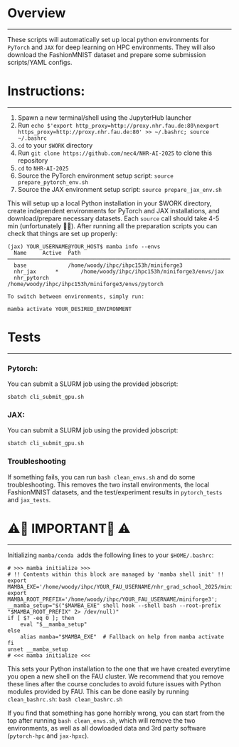 # Overview
----------
These scripts will automatically set up local python environments for `PyTorch` and `JAX` for deep learning on HPC environments.
They will also download the FashionMNIST dataset and prepare some submission scripts/YAML configs.

# Instructions:
--------------
1. Spawn a new terminal/shell using the JupyterHub launcher
2. Run `echo $'export http_proxy=http://proxy.nhr.fau.de:80\nexport https_proxy=http://proxy.nhr.fau.de:80' >> ~/.bashrc; source ~/.bashrc`
3. `cd` to your `$WORK` directory
4. Run `git clone https://github.com/nec4/NHR-AI-2025` to clone this repository
5. `cd` to `NHR-AI-2025`
6. Source the PyTorch environment setup script: `source prepare_pytorch_env.sh`
7. Source the JAX environment setup script: `source prepare_jax_env.sh`

This will setup up a local Python installation in your $WORK directory, create independent environments for PyTorch and JAX installations, and download/prepare necessary datasets. Each `source` call should take 4-5 min (unfortunately 🤷‍♂️). After running all the preparation scripts you can check that things are set up properly:

```
(jax) YOUR_USERNAME@YOUR_HOST$ mamba info --envs
  Name     Active  Path
──────────────────────────────────────────────────────────────────────
  base             /home/woody/ihpc/ihpc153h/miniforge3
  nhr_jax      *       /home/woody/ihpc/ihpc153h/miniforge3/envs/jax
  nhr_pytorch          /home/woody/ihpc/ihpc153h/miniforge3/envs/pytorch

To switch between environments, simply run:

mamba activate YOUR_DESIRED_ENVIRONMENT
```

# Tests
--------------
### Pytorch:
You can submit a SLURM job using the provided jobscript:
```
sbatch cli_submit_gpu.sh
```

### JAX:
You can submit a SLURM job using the provided jobscript:
```
sbatch cli_submit_gpu.sh
```

### Troubleshooting
If something fails, you can run `bash clean_envs.sh` and do some troubleshooting. This removes the two install environments, the local FashionMNIST datasets, and the test/experiment results in `pytorch_tests` and `jax_tests`. 

# ⚠️🚨 IMPORTANT🚨 ⚠️
------------------

Initializing `mamba/conda`  adds the following lines to your `$HOME/.bashrc`:

```
# >>> mamba initialize >>>
# !! Contents within this block are managed by 'mamba shell init' !!
export MAMBA_EXE='/home/woody/ihpc/YOUR_FAU_USERNAME/nhr_grad_school_2025/miniforge3/bin/mamba';
export MAMBA_ROOT_PREFIX='/home/woody/ihpc/YOUR_FAU_USERNAME/miniforge3';
__mamba_setup="$("$MAMBA_EXE" shell hook --shell bash --root-prefix "$MAMBA_ROOT_PREFIX" 2> /dev/null)"
if [ $? -eq 0 ]; then
    eval "$__mamba_setup"
else
    alias mamba="$MAMBA_EXE"  # Fallback on help from mamba activate
fi
unset __mamba_setup
# <<< mamba initialize <<<
```

This sets your Python installation to the one that we have created everytime you open a new shell on the FAU cluster. We recommend that you remove these lines after the course concludes to avoid future issues with Python modules provided by FAU. This can be done easily by running `clean_bashrc.sh`: `bash clean_bashrc.sh`

If you find that something has gone horribly wrong, you can start from the top after running `bash clean_envs.sh`, which will remove the two environments, as well as all dowloaded data and 3rd party software (`pytorch-hpc` and `jax-hpxc`).
